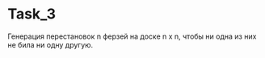 # Task_3
Генерация перестановок n ферзей на доске n x n, чтобы ни одна из них не била ни одну другую.
